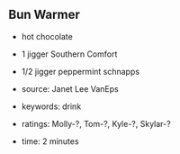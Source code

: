 Bun Warmer
----------

- hot chocolate
- 1 jigger Southern Comfort
- 1/2 jigger peppermint schnapps

- source: Janet Lee VanEps
- keywords: drink
- ratings: Molly-?, Tom-?, Kyle-?, Skylar-?
- time: 2 minutes
